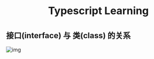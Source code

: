 <h1 align="center" style="margin: 30px 0 35px;">Typescript Learning</h1>

## 接口(interface) 与 类(class) 的关系
![img](http://img.imyangyong.com/blog/2020-11-04%2016-31-01.png)

